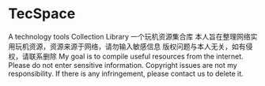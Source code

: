 # TecSpace
A technology tools Collection Library
一个玩机资源集合库
本人旨在整理网络实用玩机资源，资源来源于网络，请勿输入敏感信息
版权问题与本人无关，如有侵权，请联系删除
My goal is to compile useful resources from the internet. Please do not enter sensitive information.
Copyright issues are not my responsibility. If there is any infringement, please contact us to delete it.
